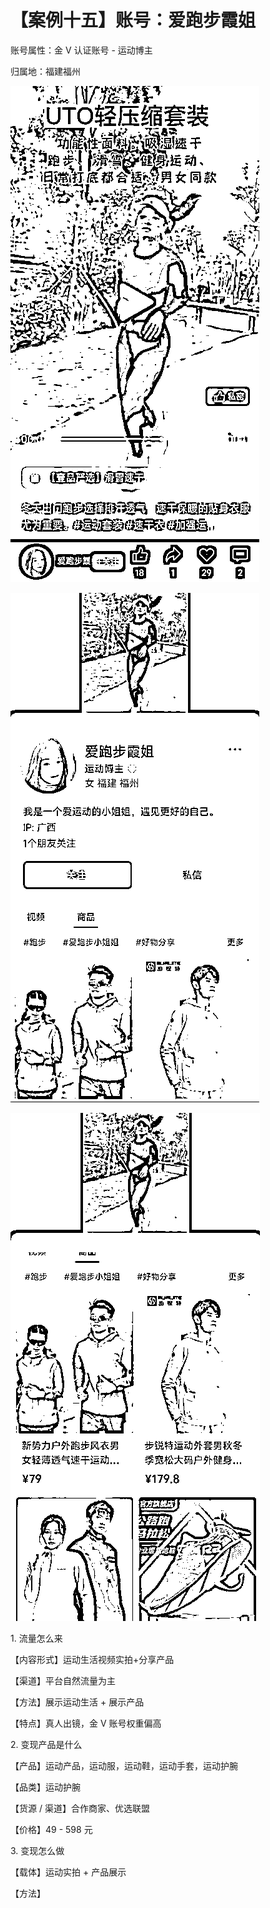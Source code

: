 # 【案例十五】账号：爱跑步霞姐

账号属性：金 V 认证账号 - 运动博主

归属地：福建福州

![](img/645760aa7352f95bcd501ecc8b266f3c.png)

![](img/1af0dcf3fd24fe8f48c727590ed55322.png)

![](img/aa41cec625b20121e180b51210b16079.png)

1\. 流量怎么来

【内容形式】运动生活视频实拍+分享产品

【渠道】平台自然流量为主

【方法】展示运动生活 + 展示产品

【特点】真人出镜，金 V 账号权重偏高

2\. 变现产品是什么

【产品】运动产品，运动服，运动鞋，运动手套，运动护腕

【品类】运动护腕

【货源 / 渠道】合作商家、优选联盟

【价格】49 - 598 元

3\. 变现怎么做

【载体】运动实拍 + 产品展示

【方法】